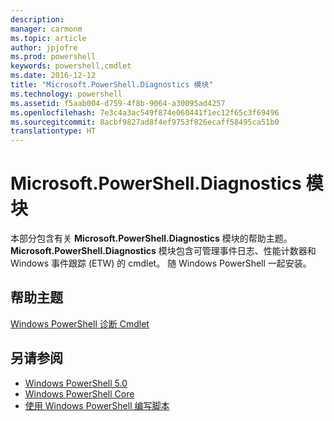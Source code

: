 ```yaml
---
description: 
manager: carmonm
ms.topic: article
author: jpjofre
ms.prod: powershell
keywords: powershell,cmdlet
ms.date: 2016-12-12
title: "Microsoft.PowerShell.Diagnostics 模块"
ms.technology: powershell
ms.assetid: f5aab004-d759-4f8b-9064-a30095ad4257
ms.openlocfilehash: 7e3c4a3ac549f874e060441f1ec12f65c3f69496
ms.sourcegitcommit: 8acbf9827ad8f4ef9753f826ecaff58495ca51b0
translationtype: HT
---
```

# <a name="microsoftpowershelldiagnostics-module"></a>Microsoft.PowerShell.Diagnostics 模块
本部分包含有关 **Microsoft.PowerShell.Diagnostics** 模块的帮助主题。 **Microsoft.PowerShell.Diagnostics** 模块包含可管理事件日志、性能计数器和 Windows 事件跟踪 (ETW) 的 cmdlet。 随 Windows PowerShell 一起安装。

## <a name="help-topics"></a>帮助主题
[Windows PowerShell 诊断 Cmdlet](http://go.microsoft.com/fwlink/?LinkID=245858)

## <a name="see-also"></a>另请参阅
- [Windows PowerShell 5.0](Windows-PowerShell-5.0.md)
- [Windows PowerShell Core](https://technet.microsoft.com/en-us/library/4b75f1e4-f327-48f3-92ab-bf5435094d41)
- [使用 Windows PowerShell 编写脚本](../../getting-started/fundamental/Scripting-with-Windows-PowerShell.md)


